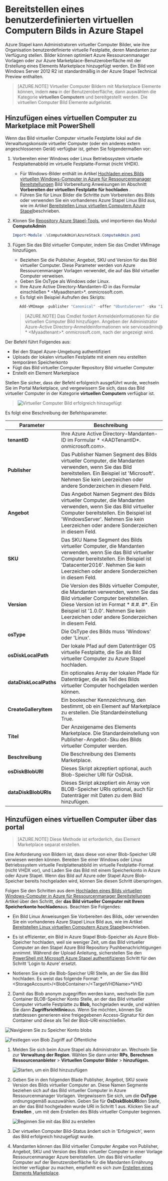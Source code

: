 <properties
    pageTitle="Ein Bild virtueller Computer Azure Stapel hinzufügen | Microsoft Azure"
    description="Fügen Sie Ihrer Organisation benutzerdefinierte Windows oder Linux VM für den Mandanten verwenden hinzu"
    services="azure-stack"
    documentationCenter=""
    authors="mattmcg"
    manager="darmour"
    editor=""/>

<tags
    ms.service="azure-stack"
    ms.workload="na"
    ms.tgt_pltfrm="na"
    ms.devlang="na"
    ms.topic="get-started-article"
    ms.date="09/26/2016"
    ms.author="mattmcg"/>

# <a name="make-a-custom-virtual-machine-image-available-in-azure-stack"></a>Bereitstellen eines benutzerdefinierten virtuellen Computern Bilds in Azure Stapel


Azure Stapel kann Administratoren virtueller Computer Bilder, wie ihre Organisation benutzerdefinierte virtuelle Festplatte, deren Mandanten zur Verfügung stellen. Bilder können optimiert Azure Ressourcenmanager Vorlagen oder zur Azure Marketplace-Benutzeroberfläche mit der Erstellung eines Elements Marketplace hinzugefügt werden. Ein Bild von Windows Server 2012 R2 ist standardmäßig in der Azure Stapel Technical Preview enthalten.

> [AZURE.NOTE] Virtueller Computer Bildern mit Marketplace Elemente können, indem **neu** in der Benutzeroberfläche, dann auswählen die Kategorie **virtuellen Computern** und bereitgestellt werden. Die virtuellen Computer Bild Elemente aufgelistet.



## <a name="add-a-vm-image-to-marketplace-with-powershell"></a>Hinzufügen eines virtuellen Computer zu Marketplace mit PowerShell

Wenn das Bild virtueller Computer virtuelle Festplatte lokal auf die Verwaltungskonsole virtueller Computer (oder ein anderes extern angeschlossenen Gerät) verfügbar ist, gehen Sie folgendermaßen vor:

1. Vorbereiten einer Windows oder Linux Betriebssystem virtuelle Festplattenabbild im virtuelle Festplatte-Format (nicht VHDX).
    -   Für Windows-Bilder enthält im Artikel [Hochladen eines Bilds virtuellen Windows-Computer in Azure für Ressourcenmanager Bereitstellungen](virtual-machines-windows-upload-image.md) Bild Vorbereitung Anweisungen im Abschnitt **Vorbereiten der virtuellen Festplatte für hochladen** .
    -   Führen Sie für Linux Bilder die Schritte zum Vorbereiten des Bilds oder verwenden Sie ein vorhandenes Azure Stapel Linux Bild aus, wie im Artikel [Bereitstellen Linux virtuellen Computern Azure Stapel](azure-stack-linux.md)beschrieben.

2. Klonen Sie [Repository Azure Stapel-Tools](https://aka.ms/azurestackaddvmimage), und importieren das Modul **ComputeAdmin**

    ```powershell
    Import-Module .\ComputeAdmin\AzureStack.ComputeAdmin.psm1
    ```

3. Fügen Sie das Bild virtueller Computer, indem Sie das Cmdlet VMImage hinzufügen.
    -  Beziehen Sie die Publisher, Angebot, SKU und Version für das Bild virtueller Computer. Diese Parameter werden von Azure Ressourcenmanager Vorlagen verwendet, die auf das Bild virtueller Computer verweisen.
    -  Geben Sie OsType als Windows oder Linux.
    -  Ihre Azure Active Directory-Mandanten-ID in das Formular einschließen * &lt;Myaadtenant&gt;*. onmicrosoft.com.
    - Es folgt ein Beispiel Aufrufen des Skripts:

    ```powershell
       Add-VMImage -publisher "Canonical" -offer "UbuntuServer" -sku "14.04.3-LTS" -version "1.0.0" -osType Linux -osDiskLocalPath 'C:\Users\AzureStackAdmin\Desktop\UbuntuServer.vhd' -tenantID <myaadtenant>.onmicrosoft.com
    ```

    > [AZURE.NOTE] Das Cmdlet fordert Anmeldeinformationen für die virtuellen Computer Bild hinzufügen. Angeben der Administrator Azure-Active Directory-Anmeldeinformationen wie serviceadmin@ * &lt;Myaadtenant&gt;*. onmicrosoft.com, nach der angezeigt wird.  

Der Befehl führt Folgendes aus:
- Bei den Stapel Azure-Umgebung authentifiziert
- Uploads der lokalen virtuellen Festplatte mit einem neu erstellten temporären Speicherkonto
- Fügt das Bild virtueller Computer Repository Bild virtueller Computer
- Erstellt ein Element Marketplace

Stellen Sie sicher, dass der Befehl erfolgreich ausgeführt wurde, wechseln Sie im Portal Marketplace, und vergewissern Sie sich, dass das Bild virtueller Computer in der Kategorie **virtuellen Computern** verfügbar ist.

> ![Virtueller Computer Bild erfolgreich hinzugefügt](./media/azure-stack-add-vm-image/image5.PNG)

Es folgt eine Beschreibung der Befehlsparameter.


| Parameter | Beschreibung |
|----------| ------------ |
|**tenantID** | Ihre Azure Active Directory-Mandanten-ID im Formular * &lt;AADTenantID*. onmicrosoft.com&gt;. |
|**Publisher** | Das Publisher Namen Segment des Bilds virtueller Computer, die Mandanten verwenden, wenn Sie das Bild bereitstellen. Ein Beispiel ist 'Microsoft'. Nehmen Sie kein Leerzeichen oder andere Sonderzeichen in diesem Feld.|
|**Angebot** | Das Angebot Namen Segment des Bilds virtueller Computer, die Mandanten verwenden, wenn Sie das Bild virtueller Computer bereitstellen. Ein Beispiel ist 'WindowsServer'. Nehmen Sie kein Leerzeichen oder andere Sonderzeichen in diesem Feld. |
| **SKU** | Das SKU Name Segment des Bilds virtueller Computer, die Mandanten verwenden, wenn Sie das Bild virtueller Computer bereitstellen. Ein Beispiel ist 'Datacenter2016'. Nehmen Sie kein Leerzeichen oder andere Sonderzeichen in diesem Feld. |
|**Version** | Die Version des Bilds virtueller Computer, die Mandanten verwenden, wenn Sie das Bild virtueller Computer bereitstellen. Diese Version ist im Format * \#.\#. \#*. Ein Beispiel ist '1.0.0'. Nehmen Sie kein Leerzeichen oder andere Sonderzeichen in diesem Feld.|
| **osType** | Die OsType des Bilds muss 'Windows' oder 'Linux'. |
|**osDiskLocalPath** | Der lokale Pfad auf dem Datenträger OS virtuelle Festplatte, die Sie als Bild virtueller Computer zu Azure Stapel hochladen. |
|**dataDiskLocalPaths**| Ein optionales Array der lokalen Pfade für Datenträger, die als Teil des Bilds virtueller Computer hochgeladen werden können.|
|**CreateGalleryItem**| Ein boolescher Kennzeichnung, den bestimmt, ob ein Element auf Marketplace zu erstellen. Die Standardeinstellung True.|
|**Titel**| Der Anzeigename des Elements Marketplace. Die Standardeinstellung von Publisher-Angebot-Sku des Bilds virtueller Computer werden.|
|**Beschreibung**| Die Beschreibung des Elements Marketplace. |
|**osDiskBlobURI**| Dieses Skript akzeptiert optional, auch Blob-Speicher URI für OsDisk.|
|**dataDiskBlobURIs**| Dieses Skript akzeptiert ein Array von BLOB-Speicher URIs optional, auch für Datenträger mit Daten zu dem Bild hinzufügen.|



## <a name="add-a-vm-image-through-the-portal"></a>Hinzufügen eines virtuellen Computer über das portal

> [AZURE.NOTE] Diese Methode ist erforderlich, das Element Marketplace separat erstellen.

Eine Anforderung von Bildern ist, dass diese von einer Blob-Speicher URI verwiesen werden können. Bereiten Sie einer Windows oder Linux Betriebssystem virtuelle Festplattenabbild im virtuelle Festplatte-Format (nicht VHDX vor), und Laden Sie das Bild mit einem Speicherkonto in Azure oder Azure Stapel. Wenn das Bild auf Azure oder Stapel Azure Blob-Speicher bereits hochgeladen wird, können Sie diesen Schritt überspringen.

Folgen Sie den Schritten aus dem [Hochladen eines Bilds virtuellen Windows-Computer in Azure für Ressourcenmanager Bereitstellungen](https://azure.microsoft.com/documentation/articles/virtual-machines-windows-upload-image/) Artikel über den Schritt, der **das Bild virtueller Computer mit Ihrem Speicherkonto hochladen**aus. Beachten Sie Folgendes:

-   Ein Bild Linux Anweisungen Sie Vorbereiten des Bilds, oder verwenden Sie ein vorhandenes Azure Stapel Linux Bild aus, wie im Artikel [Bereitstellen Linux virtuellen Computern Azure Stapel](azure-stack-linux.md)beschrieben.

- Es ist effizienter, ein Bild in Azure Stapel Blob-Speicher als Azure Blob-Speicher hochladen, weil sie weniger Zeit, um das Bild virtueller Computer an den Stapel Azure Bild Repository Pushbenachrichtigungen annimmt. Während der Upload Anleitung, sicherstellen Sie den [PowerShell mit Microsoft Azure Stapel authentifizieren](azure-stack-deploy-template-powershell.md) Schritt für den Schritt 'Login to Azure' ersetzt.

- Notieren Sie sich die Blob-Speicher URI Stelle, an der Sie das Bild hochladen. Es weist das folgende Format: * &lt;StorageAccount&gt;/&lt;BlobContainer&gt;/&lt;TargetVHDName&gt;*VHD

2.  Damit das Blob anonym zugegriffen werden kann, wechseln Sie zum Container BLOB-Speicher Konto Stelle, an der das Bild virtueller Computer virtuelle Festplatte zu **Blob,** hochgeladen wurde, und wählen Sie dann **Zugriffsrichtlinie**aus. Wenn Sie möchten, können Sie stattdessen generieren eine freigegebenen Access-Signatur für den Container und diese als Teil der Blob-URI einschließen.

![Navigieren Sie zu Speicher Konto blobs](./media/azure-stack-add-vm-image/image1.png)

![Festlegen von Blob Zugriff auf Öffentliche](./media/azure-stack-add-vm-image/image2.png)

1.  Melden Sie sich beim Azure Stapel als Administrator an. Wechseln Sie zur **Verwaltung der Region**. Wählen Sie dann unter **RPs**, **Berechnen Ressourcenanbieter** > **Virtuellen Computer Bilder** > **hinzufügen.**

    ![Starten, um ein Bild hinzuzufügen](./media/azure-stack-add-vm-image/image3.png)

2.  Geben Sie in den folgenden Blade Publisher, Angebot, SKU sowie Version des Bilds virtueller Computer an. Diese Namen Segmente beziehen sich auf das Bild virtueller Computer in Azure Ressourcenmanager Vorlagen. Vergewissern Sie sich, um die **OsType** ordnungsgemäß auszuwählen. Geben Sie für **OsDiskBlobURI**den Stelle, an der das Bild hochgeladen wurde URI in Schritt 1 aus. Klicken Sie auf **Erstellen** , um mit dem Erstellen des Bilds virtueller Computer beginnen.

    ![Beginnen Sie mit das Bild zu erstellen](./media/azure-stack-add-vm-image/image4.png)

3.  Der virtuellen Computer Bild-Status ändert sich in 'Erfolgreich', wenn das Bild erfolgreich hinzugefügt wurde.

4.  Mandanten können das Bild virtueller Computer Angabe von Publisher, Angebot, SKU und Version des Bilds virtueller Computer in einer Vorlage Ressourcenmanager Azure bereitstellen. Um das Bild virtueller Computer auf der Benutzeroberfläche für die Mandanten Ernährung leichter verfügbar zu machen, empfiehlt es sich zum [Erstellen eines Elements Marketplace](azure-stack-create-and-publish-marketplace-item.md).
